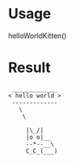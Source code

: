 # Usage
helloWorldKitten()
# Result
```
 _____________
< hello world >
 -------------
   \
    \

     |\_/|
     |o o|__
     --*--__\
     C_C_(___)
```
